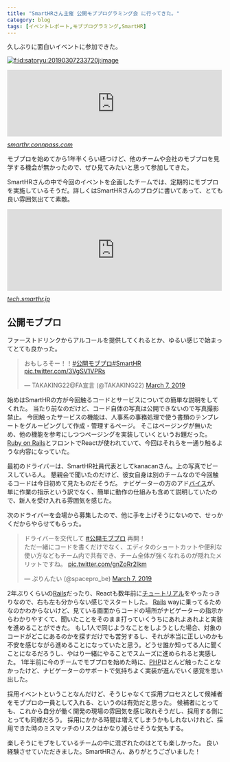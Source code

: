 ```yaml
---
title: "SmartHRさん主催 公開モブプログラミング会 に行ってきた。"
category: blog
tags: [イベントレポート,モブプログラミング,SmartHR]
---
```

<p>久しぶりに面白いイベントに参加できた。</p>

<p><span itemscope itemtype="http://schema.org/Photograph"><a href="http://f.hatena.ne.jp/satoryu/20190307233720" class="hatena-fotolife" itemprop="url"><img src="https://cdn-ak.f.st-hatena.com/images/fotolife/s/satoryu/20190307/20190307233720.jpg" alt="f:id:satoryu:20190307233720j:image" title="f:id:satoryu:20190307233720j:image" class="hatena-fotolife" itemprop="image"></a></span></p>

<p><iframe src="https://hatenablog-parts.com/embed?url=https%3A%2F%2Fsmarthr.connpass.com%2Fevent%2F118320%2F" title="【SmartHR】公開モブプログラミング会【口出しOK】 (2019/03/07 19:00〜)" class="embed-card embed-webcard" scrolling="no" frameborder="0" style="display: block; width: 100%; height: 155px; max-width: 500px; margin: 10px 0px;"></iframe><cite class="hatena-citation"><a href="https://smarthr.connpass.com/event/118320/">smarthr.connpass.com</a></cite></p>

<p>モブプロを始めてから1年半くらい経つけど、他のチームや会社のモブプロを見学する機会が無かったので、ぜひ見てみたいと思って参加してきた。</p>

<p>SmartHRさんの中で今回のイベントを企画したチームでは、定期的にモブプロを実施しているそうだ。詳しくはSmartHRさんのブログに書いてあって、とても良い雰囲気出てて素敵。</p>

<p><iframe src="https://hatenablog-parts.com/embed?url=https%3A%2F%2Ftech.smarthr.jp%2Fentry%2F2018%2F10%2F31%2F192705" title="チームで成長！ 〜モブプロはじめました〜 - SmartHR Tech Blog" class="embed-card embed-blogcard" scrolling="no" frameborder="0" style="display: block; width: 100%; height: 190px; max-width: 500px; margin: 10px 0px;"></iframe><cite class="hatena-citation"><a href="https://tech.smarthr.jp/entry/2018/10/31/192705">tech.smarthr.jp</a></cite></p>

<h2>公開モブプロ</h2>

<p>ファーストドリンクからアルコールを提供してくれるとか、ゆるい感じで始まってとても良かった。</p>

<p><blockquote class="twitter-tweet" data-lang="HASH(0xd1ef088)"><p lang="ja" dir="ltr">おもしろそー！！<a href="https://twitter.com/hashtag/%E5%85%AC%E9%96%8B%E3%83%A2%E3%83%96%E3%83%97%E3%83%AD?src=hash&amp;ref_src=twsrc%5Etfw">#公開モブプロ</a><a href="https://twitter.com/hashtag/SmartHR?src=hash&amp;ref_src=twsrc%5Etfw">#SmartHR</a> <a href="https://t.co/3VgSV1VPRs">pic.twitter.com/3VgSV1VPRs</a></p>&mdash; TAKAKING22@FA宣言 (@TAKAKING22) <a href="https://twitter.com/TAKAKING22/status/1103603598083014657?ref_src=twsrc%5Etfw">March 7, 2019</a></blockquote><script async src="https://platform.twitter.com/widgets.js" charset="utf-8"></script></p>

<p>始めはSmartHRの方が今回触るコードとサービスについての簡単な説明をしてくれた。
当たり前なのだけど、コード自体の写真は公開できないので写真撮影禁止。
今回触ったサービスの機能は、人事系の事務処理で使う書類のテンプレートをグルーピングして作成・管理するページ。
そこはページングが無いため、他の機能を参考にしつつページングを実装していくというお題だった。
<a class="keyword" href="http://d.hatena.ne.jp/keyword/Ruby%20on%20Rails">Ruby on Rails</a>とフロントでReactが使われていて、今回はそれらを一通り触るような内容になっていた。</p>

<p>最初のドライバーは、SmartHR社員代表としてkanacanさん。上の写真でピースしている人。
懇親会で聞いたのだけど、彼女自身は別のチームなので今回触るコードは今日初めて見たものだそうだ。
ナビゲーターの方のアド<a class="keyword" href="http://d.hatena.ne.jp/keyword/%A5%D0%A5%A4%A5%B9">バイス</a>が、単に作業の指示という訳でなく、簡単に動作の仕組みも含めて説明していたので、新人を受け入れる雰囲気を感じた。</p>

<p>次のドライバーを会場から募集したので、他に手を上げそうにないので、せっかくだからやらせてもらった。</p>

<p><blockquote class="twitter-tweet" data-lang="HASH(0xcd85dc0)"><p lang="ja" dir="ltr">ドライバーを交代して <a href="https://twitter.com/hashtag/%E5%85%AC%E9%96%8B%E3%83%A2%E3%83%96%E3%83%97%E3%83%AD?src=hash&amp;ref_src=twsrc%5Etfw">#公開モブプロ</a> 再開！<br>ただ一緒にコードを書くだけでなく、エディタのショートカットや便利な使い方などもチーム内で共有でき、チーム全体が強くなれるのが隠れたメリットですね。 <a href="https://t.co/gnZoRr2lkm">pic.twitter.com/gnZoRr2lkm</a></p>&mdash; ぷりんたい (@spacepro_be) <a href="https://twitter.com/spacepro_be/status/1103613152053223424?ref_src=twsrc%5Etfw">March 7, 2019</a></blockquote><script async src="https://platform.twitter.com/widgets.js" charset="utf-8"></script></p>

<p>2年ぶりくらいの<a class="keyword" href="http://d.hatena.ne.jp/keyword/Rails">Rails</a>だったり、Reactも数年前に<a class="keyword" href="http://d.hatena.ne.jp/keyword/%A5%C1%A5%E5%A1%BC%A5%C8%A5%EA%A5%A2%A5%EB">チュートリアル</a>をやったっきりなので、右も左も分からない感じでスタートした。
<a class="keyword" href="http://d.hatena.ne.jp/keyword/Rails">Rails</a> wayに乗ってるためなのかわからないけど、見ている画面からコードの場所がナビゲーターの指示からわかりやすくて、聞いたことをそのまま打っていくうちにあれよあれよと実装を進めることができた。
もし1人で同じようなことをしようとした場合、対象のコードがどこにあるのかを探すだけでも苦労するし、それが本当に正しいのかも不安を感じながら進めることになっていたと思う。どうせ誰か知ってる人に聞くことになるだろうし、やはり一緒にやることでスムーズに進められると実感した。
1年半前に今のチームでモブプロを始めた時に、<a class="keyword" href="http://d.hatena.ne.jp/keyword/PHP">PHP</a>ほとんど触ったことなかったけど、ナビゲーターのサポートで気持ちよく実装が進んでいく感覚を思い出した。</p>

<p>採用イベントということなんだけど、そうじゃなくて採用プロセスとして候補者をモブプロの一員として入れる、というのは有効だと思った。
候補者にとっても、これから自分が働く開発の現場の雰囲気を感じ取れそうだし、採用する側にとっても同様だろう。
採用にかかる時間は増えてしまうかもしれないけれど、採用できた時のミスマッチのリスクはかなり減らせそうな気もする。</p>

<p>楽しそうにモブをしているチームの中に混ざれたのはとても楽しかった。
良い経験させていただきました。SmartHRさん、ありがとうございました！</p>

